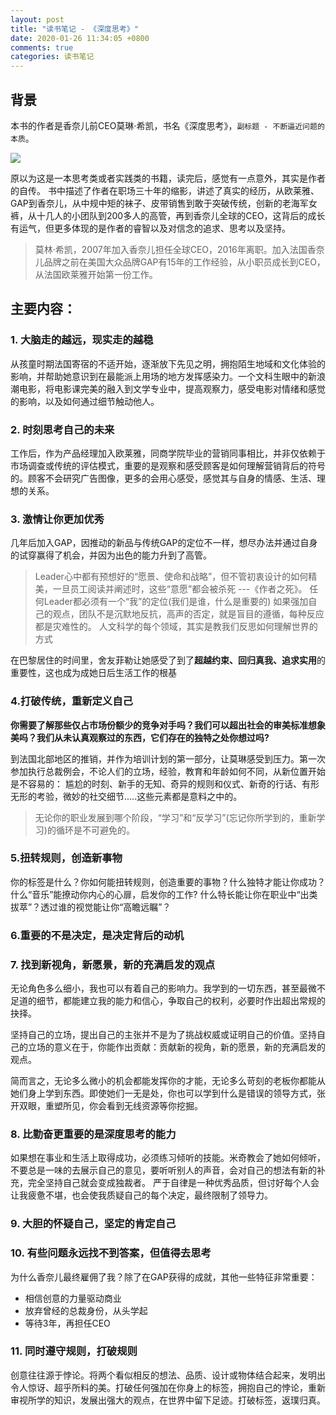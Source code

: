 ```yaml
---
layout: post
title: "读书笔记 - 《深度思考》"
date: 2020-01-26 11:34:05 +0800
comments: true
categories: 读书笔记
---
```


## 背景

本书的作者是香奈儿前CEO莫琳·希凯，书名《深度思考》，```副标题 - 不断逼近问题的本质```。

<img src="{{ root_url }}/images/readings/shendusikao.jpg" />

<!--More-->





原以为这是一本思考类或者实践类的书籍，读完后，感觉有一点意外，其实是作者的自传。
书中描述了作者在职场三十年的缩影，讲述了真实的经历，从欧莱雅、GAP到香奈儿，从中规中矩的袜子、皮带销售到敢于突破传统，创新的老海军女裤，从十几人的小团队到200多人的高管，再到香奈儿全球的CEO，这背后的成长有运气，但更多体现的是作者的睿智以及对信念的追求、思考以及坚持。

> 莫林·希凯，2007年加入香奈儿担任全球CEO，2016年离职。加入法国香奈儿品牌之前在美国大众品牌GAP有15年的工作经验，从小职员成长到CEO，从法国欧莱雅开始第一份工作。

## 主要内容：

### 1. 大脑走的越远，现实走的越稳

从孩童时期法国寄宿的不适开始，逐渐放下先见之明，拥抱陌生地域和文化体验的影响，并帮助她意识到在最能派上用场的地方发挥感染力。一个文科生眼中的新浪潮电影，将电影课完美的融入到文学专业中，提高观察力，感受电影对情绪和感觉的影响，以及如何通过细节触动他人。

### 2. 时刻思考自己的未来

工作后，作为产品经理加入欧莱雅，同商学院毕业的营销同事相比，并非仅依赖于市场调查或传统的评估模式，重要的是观察和感受顾客是如何理解营销背后的符号的。顾客不会研究广告图像，更多的会用心感受，感觉其与自身的情感、生活、理想的关系。

### 3. 激情让你更加优秀

几年后加入GAP，因推动的新品与传统GAP的定位不一样，想尽办法并通过自身的试穿赢得了机会，并因为出色的能力升到了高管。

> Leader心中都有预想好的“愿景、使命和战略”，但不管初衷设计的如何精美，一旦员工阅读并阐述时，这些“意愿”都会被杀死 ---《作者之死》。
> 任何Leader都必须有一个“我”的定位(我们是谁，什么是重要的)
> 如果强加自己的观点，团队不是沉默地反抗，高声的否定，就是盲目的遵循，每种反应都是灾难性的。
> 人文科学的每个领域，其实是教我们反思如何理解世界的方式

在巴黎居住的时间里，舍友菲勒让她感受了到了**超越约束、回归真我、追求实用**的重要性，这也成为成她日后生活工作的根基

### 4.打破传统，重新定义自己

**你需要了解那些仅占市场份额少的竞争对手吗？我们可以超出社会的审美标准想象美吗？我们从未认真观察过的东西，它们存在的独特之处你想过吗?**

到法国北部地区的推销，并作为培训计划的第一部分，让莫琳感受到压力。第一次参加执行总裁例会，不论人们的立场，经验，教育和年龄如何不同，从新位置开始是不容易的：
尴尬的时刻、新手的无知、奇异的规则和仪式、新奇的行话、有形无形的考验，微妙的社交细节.....这些元素都是意料之中的。

> 无论你的职业发展到哪个阶段，“学习”和“反学习”(忘记你所学到的，重新学习)的循环是不可避免的。

### 5.扭转规则，创造新事物

你的标签是什么？你如何能扭转规则，创造重要的事物？什么独特才能让你成功？什么“音乐”能撩动你内心的心扉，启发你的工作? 什么特长能让你在职业中“出类拔萃”？透过谁的视觉能让你“高瞻远瞩”？

### 6.重要的不是决定，是决定背后的动机

### 7. 找到新视角，新愿景，新的充满启发的观点

无论角色多么细小，我也可以有着自己的影响力。我学到的一切东西，甚至最微不足道的细节，都能建立我的能力和信心，争取自己的权利，必要时作出超出常规的抉择。 

坚持自己的立场，提出自己的主张并不是为了挑战权威或证明自己的价值。坚持自己的立场的意义在于，你能作出贡献：贡献新的视角，新的愿景，新的充满启发的观点。


简而言之，无论多么微小的机会都能发挥你的才能，无论多么苛刻的老板你都能从她们身上学到东西。即使她们一无是处，你也可以学到什么是错误的领导方式，张开双眼，重塑所见，你会看到无线资源等你挖掘。

### 8. 比勤奋更重要的是深度思考的能力

如果想在事业和生活上取得成功，必须练习倾听的技能。米奇教会了她如何倾听，不要总是一味的去展示自己的意见，要听听别人的声音，会对自己的想法有新的补充，完全坚持自己就会变成独裁者。
严于自律是一种优秀品质，但讨好每个人会让我疲惫不堪，也会使我质疑自己的每个决定，最终限制了领导力。

### 9. 大胆的怀疑自己，坚定的肯定自己

### 10. 有些问题永远找不到答案，但值得去思考

为什么香奈儿最终雇佣了我？除了在GAP获得的成就，其他一些特征非常重要：
* 相信创意的力量驱动商业
* 放弃曾经的总裁身份，从头学起
* 等待3年，再担任CEO


### 11. 同时遵守规则，打破规则

创意往往源于悖论。将两个看似相反的想法、品质、设计或物体结合起来，发明出令人惊讶、超乎所料的美。打破任何强加在你身上的标签，拥抱自己的悖论，重新审视所学的知识，发展出强大的观点，在世界中留下足迹。打破标签，返璞归真。

